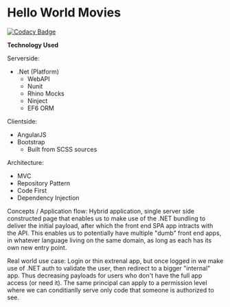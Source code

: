 # Hello World Movies

[![Codacy Badge](https://api.codacy.com/project/badge/Grade/244456c7ca5b449eb9396a3db933cf07)](https://www.codacy.com/app/rohan.buchner/Movies?utm_source=github.com&utm_medium=referral&utm_content=rohan-buchner/Movies&utm_campaign=badger)

**Technology Used**

Serverside:
  * .Net (Platform)
    *  WebAPI 
    *  Nunit
    *  Rhino Mocks
    *  Ninject
    *  EF6 ORM

Clientside:
  * AngularJS
  * Bootstrap
    *  Built from SCSS sources
    
Architecture:
  * MVC
  * Repository Pattern
  * Code First
  * Dependency Injection
    
Concepts / Application flow:
Hybrid application, single server side constructed page that enables us to make use of the .NET bundling to deliver the initial payload, after which the front end SPA app intracts with the API. This enables us to potentially have multiple "dumb" front end apps, in whatever language living on the same domain, as long as each has its own new entry point.

Real world use case:
Login or thin extrenal app, but once logged in we make use of .NET auth to validate the user, then redirect to a bigger "internal" app. Thus decreasing payloads for users who don't have the full app access (or need it). The same principal can apply to a permission level where we can conditianlly serve only code that someone is authorized to see.
